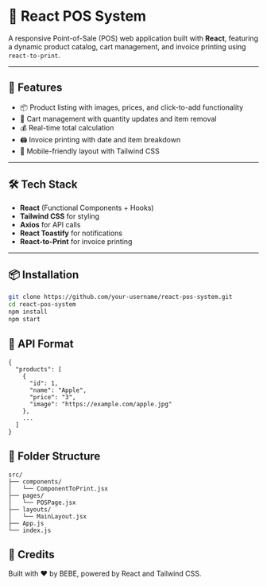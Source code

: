 # 🧾 React POS System

A responsive Point-of-Sale (POS) web application built with **React**, featuring a dynamic product catalog, cart management, and invoice printing using `react-to-print`.

---

## 🚀 Features

- 📦 Product listing with images, prices, and click-to-add functionality
- 🛒 Cart management with quantity updates and item removal
- 💰 Real-time total calculation
- 🖨️ Invoice printing with date and item breakdown
- 📱 Mobile-friendly layout with Tailwind CSS

---

## 🛠️ Tech Stack

- **React** (Functional Components + Hooks)
- **Tailwind CSS** for styling
- **Axios** for API calls
- **React Toastify** for notifications
- **React-to-Print** for invoice printing

---

## 📦 Installation

```bash
git clone https://github.com/your-username/react-pos-system.git
cd react-pos-system
npm install
npm start
```

## 🔗 API Format

```
{
  "products": [
    {
      "id": 1,
      "name": "Apple",
      "price": "3",
      "image": "https://example.com/apple.jpg"
    },
    ...
  ]
}
```

## 📁 Folder Structure

```
src/
├── components/
│   └── ComponentToPrint.jsx
├── pages/
│   └── POSPage.jsx
├── layouts/
│   └── MainLayout.jsx
├── App.js
└── index.js

```

## 💬 Credits
Built with ❤️ by BEBE, powered by React and Tailwind CSS.
